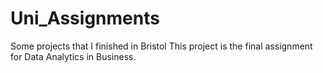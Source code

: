 # Uni_Assignments
Some projects that I finished in Bristol
This project is the final assignment for Data Analytics in Business.
